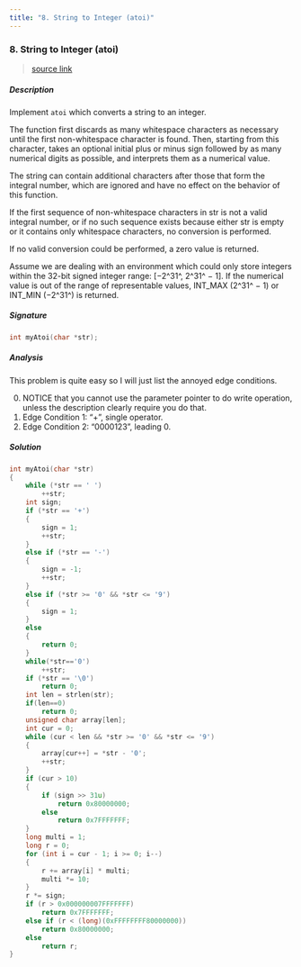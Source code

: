 ```yaml
---
title: "8. String to Integer (atoi)"
---
```


###  8. String to Integer (atoi)

> [source link](https://leetcode.com/problems/string-to-integer-atoi/)

##### Description

Implement `atoi` which converts a string to an integer.

The function first discards as many whitespace characters as necessary until the first non-whitespace character is found. Then, starting from this character, takes an optional initial plus or minus sign followed by as many numerical digits as possible, and interprets them as a numerical value.

The string can contain additional characters after those that form the integral number, which are ignored and have no effect on the behavior of this function.

If the first sequence of non-whitespace characters in str is not a valid integral number, or if no such sequence exists because either str is empty or it contains only whitespace characters, no conversion is performed.

If no valid conversion could be performed, a zero value is returned.

Assume we are dealing with an environment which could only store integers within the 32-bit signed integer range: [−2^31^, 2^31^ − 1]. If the numerical value is out of the range of representable values, INT_MAX (2^31^ − 1) or INT_MIN (−2^31^) is returned.

##### Signature

```c
int myAtoi(char *str);
```

##### Analysis

This problem is quite easy so I will just list the annoyed edge conditions.

0. NOTICE that you cannot use the parameter pointer to do write operation, unless the description clearly require you do that.
1. Edge Condition 1: “+”, single operator.
2. Edge Condition 2: “0000123”, leading 0.

##### Solution

```c
int myAtoi(char *str)
{
    while (*str == ' ')
        ++str;
    int sign;
    if (*str == '+')
    {
        sign = 1;
        ++str;
    }
    else if (*str == '-')
    {
        sign = -1;
        ++str;
    }
    else if (*str >= '0' && *str <= '9')
    {
        sign = 1;
    }
    else
    {
        return 0;
    }
    while(*str=='0')
        ++str;
    if (*str == '\0')
        return 0;
    int len = strlen(str);
    if(len==0)
        return 0;
    unsigned char array[len];
    int cur = 0;
    while (cur < len && *str >= '0' && *str <= '9')
    {
        array[cur++] = *str - '0';
        ++str;
    }
    if (cur > 10)
    {
        if (sign >> 31u)
            return 0x80000000;
        else
            return 0x7FFFFFFF;
    }
    long multi = 1;
    long r = 0;
    for (int i = cur - 1; i >= 0; i--)
    {
        r += array[i] * multi;
        multi *= 10;
    }
    r *= sign;
    if (r > 0x000000007FFFFFFF)
        return 0x7FFFFFFF;
    else if (r < (long)(0xFFFFFFFF80000000))
        return 0x80000000;
    else
        return r;
}
```

